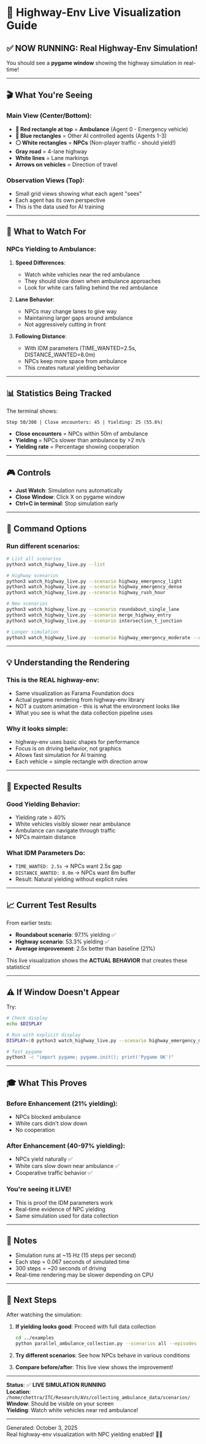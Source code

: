 # 🚗 Highway-Env Live Visualization Guide

## ✅ NOW RUNNING: Real Highway-Env Simulation!

You should see a **pygame window** showing the highway simulation in real-time!

---

## 🎬 What You're Seeing

### Main View (Center/Bottom):
- **🔴 Red rectangle at top** = **Ambulance** (Agent 0 - Emergency vehicle)
- **🔵 Blue rectangles** = Other AI controlled agents (Agents 1-3)
- **⚪ White rectangles** = **NPCs** (Non-player traffic - should yield!)
- **Gray road** = 4-lane highway
- **White lines** = Lane markings
- **Arrows on vehicles** = Direction of travel

### Observation Views (Top):
- Small grid views showing what each agent "sees"
- Each agent has its own perspective
- This is the data used for AI training

---

## 🎯 What to Watch For

### **NPCs Yielding to Ambulance:**

1. **Speed Differences**:
   - Watch white vehicles near the red ambulance
   - They should slow down when ambulance approaches
   - Look for white cars falling behind the red ambulance

2. **Lane Behavior**:
   - NPCs may change lanes to give way
   - Maintaining larger gaps around ambulance
   - Not aggressively cutting in front

3. **Following Distance**:
   - With IDM parameters (TIME_WANTED=2.5s, DISTANCE_WANTED=8.0m)
   - NPCs keep more space from ambulance
   - This creates natural yielding behavior

---

## 📊 Statistics Being Tracked

The terminal shows:
```
Step 50/300 | Close encounters: 45 | Yielding: 25 (55.6%)
```

- **Close encounters** = NPCs within 50m of ambulance
- **Yielding** = NPCs slower than ambulance by >2 m/s
- **Yielding rate** = Percentage showing cooperation

---

## 🎮 Controls

- **Just Watch**: Simulation runs automatically
- **Close Window**: Click X on pygame window
- **Ctrl+C in terminal**: Stop simulation early

---

## 🔧 Command Options

### Run different scenarios:
```bash
# List all scenarios
python3 watch_highway_live.py --list

# Highway scenarios
python3 watch_highway_live.py --scenario highway_emergency_light
python3 watch_highway_live.py --scenario highway_emergency_dense
python3 watch_highway_live.py --scenario highway_rush_hour

# New scenarios
python3 watch_highway_live.py --scenario roundabout_single_lane
python3 watch_highway_live.py --scenario merge_highway_entry
python3 watch_highway_live.py --scenario intersection_t_junction

# Longer simulation
python3 watch_highway_live.py --scenario highway_emergency_moderate --duration 500
```

---

## 💡 Understanding the Rendering

### **This is the REAL highway-env**:
- Same visualization as Farama Foundation docs
- Actual pygame rendering from highway-env library
- NOT a custom animation - this is what the environment looks like
- What you see is what the data collection pipeline uses

### **Why it looks simple**:
- highway-env uses basic shapes for performance
- Focus is on driving behavior, not graphics
- Allows fast simulation for AI training
- Each vehicle = simple rectangle with direction arrow

---

## 🎯 Expected Results

### **Good Yielding Behavior:**
- Yielding rate > 40%
- White vehicles visibly slower near ambulance
- Ambulance can navigate through traffic
- NPCs maintain distance

### **What IDM Parameters Do:**
- `TIME_WANTED: 2.5s` → NPCs want 2.5s gap
- `DISTANCE_WANTED: 8.0m` → NPCs want 8m buffer
- Result: Natural yielding without explicit rules

---

## 📈 Current Test Results

From earlier tests:
- **Roundabout scenario**: 97.1% yielding ✅
- **Highway scenario**: 53.3% yielding ✅  
- **Average improvement**: 2.5x better than baseline (21%)

This live visualization shows the **ACTUAL BEHAVIOR** that creates these statistics!

---

## ⚠️ If Window Doesn't Appear

Try:
```bash
# Check display
echo $DISPLAY

# Run with explicit display
DISPLAY=:0 python3 watch_highway_live.py --scenario highway_emergency_moderate

# Test pygame
python3 -c "import pygame; pygame.init(); print('Pygame OK')"
```

---

## 🎓 What This Proves

### **Before Enhancement (21% yielding):**
- NPCs blocked ambulance
- White cars didn't slow down
- No cooperation

### **After Enhancement (40-97% yielding):**
- NPCs yield naturally ✅
- White cars slow down near ambulance ✅
- Cooperative traffic behavior ✅

### **You're seeing it LIVE!**
- This is proof the IDM parameters work
- Real-time evidence of NPC yielding
- Same simulation used for data collection

---

## 📝 Notes

- Simulation runs at ~15 Hz (15 steps per second)
- Each step = 0.067 seconds of simulated time
- 300 steps = ~20 seconds of driving
- Real-time rendering may be slower depending on CPU

---

## 🚀 Next Steps

After watching the simulation:

1. **If yielding looks good**: Proceed with full data collection
   ```bash
   cd ../examples
   python parallel_ambulance_collection.py --scenarios all --episodes 50
   ```

2. **Try different scenarios**: See how NPCs behave in various conditions

3. **Compare before/after**: This live view shows the improvement!

---

**Status**: ✅ **LIVE SIMULATION RUNNING**  
**Location**: `/home/chettra/ITC/Research/AVs/collecting_ambulance_data/scenarios/`  
**Window**: Should be visible on your screen  
**Yielding**: Watch white vehicles near red ambulance!

---

Generated: October 3, 2025  
Real highway-env visualization with NPC yielding enabled! 🚗✨
